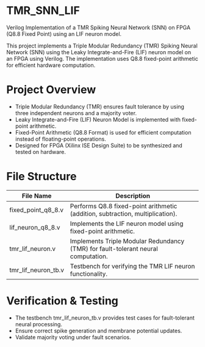 # TMR_SNN_LIF
Verilog Implementation of a TMR Spiking Neural Network (SNN) on FPGA (Q8.8 Fixed Point) using an LIF neuron model.

This project implements a Triple Modular Redundancy (TMR) Spiking Neural Network (SNN) using the Leaky Integrate-and-Fire (LIF) neuron model on an FPGA using Verilog. The implementation uses Q8.8 fixed-point arithmetic for efficient hardware computation.

# Project Overview
- Triple Modular Redundancy (TMR) ensures fault tolerance by using three independent neurons and a majority voter.
- Leaky Integrate-and-Fire (LIF) Neuron Model is implemented with fixed-point arithmetic.
- Fixed-Point Arithmetic (Q8.8 Format) is used for efficient computation instead of floating-point operations.
- Designed for FPGA (Xilinx ISE Design Suite) to be synthesized and tested on hardware.

# File Structure
| File Name	| Description|
| ------------- | ------------- |
|fixed_point_q8_8.v  | Performs Q8.8 fixed-point arithmetic (addition, subtraction, multiplication).|
|lif_neuron_q8_8.v   | Implements the LIF neuron model using fixed-point arithmetic.|
|tmr_lif_neuron.v    | Implements Triple Modular Redundancy (TMR) for fault-tolerant neural computation.|
|tmr_lif_neuron_tb.v | Testbench for verifying the TMR LIF neuron functionality.|

# Verification & Testing
- The testbench tmr_lif_neuron_tb.v provides test cases for fault-tolerant neural processing.
- Ensure correct spike generation and membrane potential updates.
- Validate majority voting under fault scenarios.
